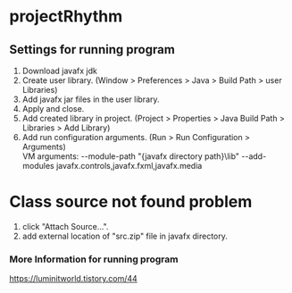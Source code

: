 # projectRhythm

## Settings for running program
1. Download javafx jdk
2. Create user library. (Window > Preferences > Java > Build Path > user Libraries)
3. Add javafx jar files in the user library.
4. Apply and close.
5. Add created library in project. (Project > Properties > Java Build Path > Libraries > Add Library)
6. Add run configuration arguments. (Run > Run Configuration > Arguments)
   <br> VM arguments: --module-path "{javafx directory path}\lib" --add-modules javafx.controls,javafx.fxml,javafx.media

# Class source not found problem
1. click "Attach Source...".
2. add external location of "src.zip" file in javafx directory.

### More Information for running program
https://luminitworld.tistory.com/44
